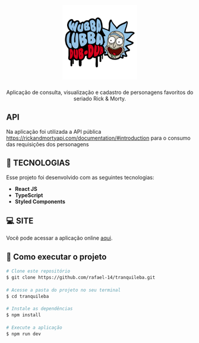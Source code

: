 <h1 align="center">
  <img src="/src/assets/images/wubba-lubba.png" alt="Rick and Morty" width="200">
</h1>

<p align="center">
  Aplicação de consulta, visualização e cadastro de personagens favoritos do seriado Rick & Morty.
</p>

## API
Na aplicação foi utilizada a API pública https://rickandmortyapi.com/documentation/#introduction para o consumo das requisições dos personagens

## :rocket: TECNOLOGIAS
Esse projeto foi desenvolvido com as seguintes tecnologias:
- **React JS** 
- **TypeScript** 
- **Styled Components**

## :computer: SITE
Você pode acessar a aplicação online [aqui](https://tranquileba.vercel.app/).

## 🤔 Como executar o projeto
```bash
# Clone este repositório
$ git clone https://github.com/rafael-14/tranquileba.git

# Acesse a pasta do projeto no seu terminal
$ cd tranquileba

# Instale as dependências
$ npm install

# Execute a aplicação 
$ npm run dev
```
